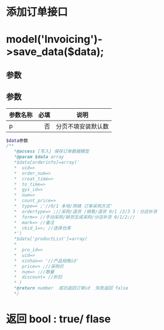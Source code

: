 # 添加订单接口

# model('Invoicing')->save_data($data);
## 参数

## 参数

| 参数名称      |    必填 | 说明  |
| :-------- | --------:| :--: |
| p  | 否 |  分页不填安装默认数   |

```` php
$data参数
/**
   *@access [写入] 保存订单数据模型
   *@param $data array 
   *$data[orderinfo]=array('
   *  uid=>
   *  order_num=>
   *  creat_time=>
   *  to_time=>
   *  gys_id=>
   *  num=>
   *  count_price=>
   *  type=> ;'//0/1 本地/网络 订单采购方式'
   *  ordertype=> ;//采购/退货 /销售/退货 0/1 /2/3 5：分店补货
   *  form=> //手动采购/缺货生成采购/分店补货 0/1/2;//
   *  mark=> //备注
   *  ckid_1=>; //选择仓库
   *')   
   *$data['productList']=array(
   *  
   *  pro_id=>
   *  uid=>
   *  xinhao=> '//产品规格id'
   *  price=> ;//采购价
   *  num=> ;//数量
   *  discount= //折扣
   * ) 
   *@return number  成功返回订单id  失败返回 false
   */


````

# 返回 bool  : true/ flase

